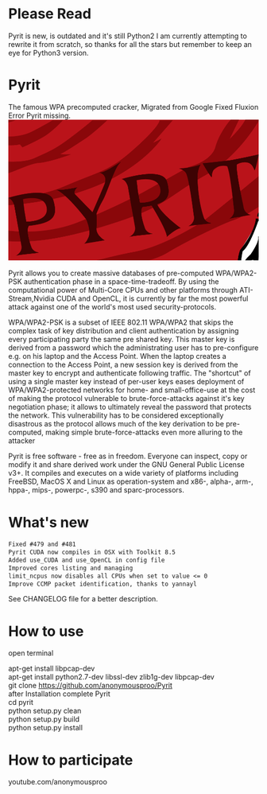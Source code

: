 # Please Read
Pyrit is new, is outdated and it's still Python2 I am currently attempting to rewrite it from scratch, so thanks for all the stars but remember to keep an eye for Python3 version.

# Pyrit
The famous WPA precomputed cracker, Migrated from Google
Fixed Fluxion Error Pyrit missing.
![pyrit logo](https://github.com/anonymousproo/Pyrit/blob/main/Pyrit.png)

Pyrit allows you to create massive databases of pre-computed WPA/WPA2-PSK authentication phase in a space-time-tradeoff. By using the computational power of Multi-Core CPUs and other platforms through ATI-Stream,Nvidia CUDA and OpenCL, it is currently by far the most powerful attack against one of the world's most used security-protocols.

WPA/WPA2-PSK is a subset of IEEE 802.11 WPA/WPA2 that skips the complex task of key distribution and client authentication by assigning every participating party the same pre shared key. This master key is derived from a password which the administrating user has to pre-configure e.g. on his laptop and the Access Point. When the laptop creates a connection to the Access Point, a new session key is derived from the master key to encrypt and authenticate following traffic. The "shortcut" of using a single master key instead of per-user keys eases deployment of WPA/WPA2-protected networks for home- and small-office-use at the cost of making the protocol vulnerable to brute-force-attacks against it's key negotiation phase; it allows to ultimately reveal the password that protects the network. This vulnerability has to be considered exceptionally disastrous as the protocol allows much of the key derivation to be pre-computed, making simple brute-force-attacks even more alluring to the attacker

Pyrit is free software - free as in freedom. Everyone can inspect, copy or modify it and share derived work under the GNU General Public License v3+. It compiles and executes on a wide variety of platforms including FreeBSD, MacOS X and Linux as operation-system and x86-, alpha-, arm-, hppa-, mips-, powerpc-, s390 and sparc-processors.

# What's new

    Fixed #479 and #481
    Pyrit CUDA now compiles in OSX with Toolkit 8.5
    Added use_CUDA and use_OpenCL in config file
    Improved cores listing and managing
    limit_ncpus now disables all CPUs when set to value <= 0
    Improve CCMP packet identification, thanks to yannayl

See CHANGELOG file for a better description.

# How to use 

open terminal 

apt-get install libpcap-dev<br>
apt-get install python2.7-dev libssl-dev zlib1g-dev libpcap-dev<br>
git clone https://github.com/anonymousproo/Pyrit<br>
after Installation complete  Pyrit<br>
cd pyrit<br>
python setup.py clean<br>
python setup.py build<br>
python setup.py install<br>

# How to participate

youtube.com/anonymousproo
